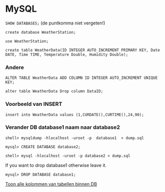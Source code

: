 # MySQL

`SHOW DATABASES;` (de puntkomma niet vergeten!)

`create database WeatherStation;`

`use WeatherStation;`

`create table WeatherData(ID INTEGER AUTO_INCREMENT PRIMARY KEY, Date DATE, Time TIME, Temperature Double, Humidity Double);`

### Andere
`ALTER TABLE WeatherData ADD COLUMN ID INTEGER AUTO_INCREMENT UNIQUE KEY;`

`alter table WeatherData Drop column DataID;`


### Voorbeeld van INSERT
`insert into WeatherData values (1,CURDATE(),CURTIME(),24,90);`


### Verander DB database1 naam naar database2
`shell> mysqldump -hlocalhost -uroot -p  database1  > dump.sql`

`mysql> CREATE DATABASE database2;`

`shell> mysql -hlocalhost -uroot -p database2 < dump.sql`

If you want to drop database1 otherwise leave it.

`mysql> DROP DATABASE database1;`

[Toon alle kolommen van tabellen binnen DB](https://stackoverflow.com/questions/5648420/get-all-columns-from-all-mysql-tables)
